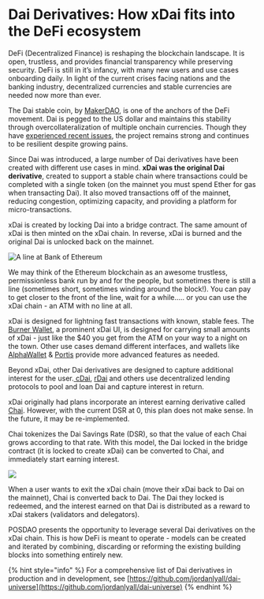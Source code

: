 # Dai Derivatives: How xDai fits into the DeFi ecosystem

DeFi \(Decentralized Finance\) is reshaping the blockchain landscape. It is open, trustless, and provides financial transparency while preserving security. DeFi is still in it’s infancy, with many new users and use cases onboarding daily. In light of the current crises facing nations and the banking industry, decentralized currencies and stable currencies are needed now more than ever.

The Dai stable coin, by [MakerDAO](https://makerdao.com/), is one of the anchors of the DeFi movement. Dai is pegged to the US dollar and maintains this stability through overcollateralization of multiple onchain currencies. Though they have [experienced recent issues](https://forum.makerdao.com/t/black-thursday-response-thread/1433), the project remains strong and continues to be resilient despite growing pains. 

Since Dai was introduced, a large number of Dai derivatives have been created with different use cases in mind.  **xDai was the original Dai derivative**, created to support a stable chain where transactions could be completed with a single token \(on the mainnet you must spend Ether for gas when transacting Dai\). It also moved transactions off of the mainnet, reducing congestion, optimizing capacity, and providing a platform for micro-transactions.

xDai is created by locking Dai into a bridge contract. The same amount of xDai is then minted on the xDai chain. In reverse, xDai is burned and the original Dai is unlocked back on the mainnet. 

![A line at Bank of Ethereum](../../.gitbook/assets/levi-jones-n0ctq0rroso-unsplash.jpg)

We may think of the Ethereum blockchain as an awesome trustless, permissionless bank run by and for the people, but sometimes there is still a line \(sometimes short, sometimes winding around the block!\). You can pay to get closer to the front of the line, wait for a while….. or you can use the xDai chain - an ATM with no line at all. 

xDai is designed for lightning fast transactions with known, stable fees. The [Burner Wallet](../../for-users/wallets/burner-wallet.md), a prominent xDai UI, is designed for carrying small amounts of xDai - just like the $40 you get from the ATM on your way to a night on the town. Other use cases demand different interfaces, and wallets like [AlphaWallet](../../for-users/wallets/alpha-wallet/) & [Portis](../../for-users/wallets/portis-wallet.md) provide more advanced features as needed.

Beyond xDai, other Dai derivatives are designed to capture additional interest for the user.[ cDai](https://defipulse.com/blog/what-is-cdai/), [rDai](https://rdai.money/) and others use decentralized lending protocols to pool and loan Dai and capture interest in return.

xDai originally had plans incorporate an interest earning derivative called [Chai](https://chai.money/). However, with the current DSR at 0, this plan does not make sense. In the future, it may be re-implemented.

Chai tokenizes the Dai Savings Rate \(DSR\), so that the value of each Chai grows according to that rate. With this model, the Dai locked in the bridge contract \(it is locked to create xDai\) can be converted to Chai, and immediately start earning interest.

![](../../.gitbook/assets/stakers-2.png)

When a user wants to exit the xDai chain \(move their xDai back to Dai on the mainnet\), Chai is converted back to Dai. The Dai they locked is redeemed, and the interest earned on that Dai is distributed as a reward to xDai stakers \(validators and delegators\).

POSDAO presents the opportunity to leverage several Dai derivatives on the xDai chain. This is how DeFi is meant to operate - models can be created and iterated by combining, discarding or reforming the existing building blocks into something entirely new.  

{% hint style="info" %}
For a comprehensive list of Dai derivatives in production and in development, see [https://github.com/jordanlyall/dai-universe](https://github.com/jordanlyall/dai-universe)
{% endhint %}

